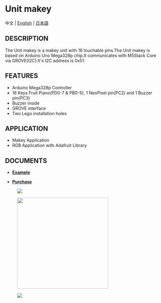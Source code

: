 # Unit makey

中文 | [English](/en/product_documents/units/unit_makey) | [日本語](ja/product_documents/units/unit_makey)

## DESCRIPTION

The Unit makey is a makey unit with 16 touchable pins.The Unit makey is based on Arduino Uno Mega328p chip.It communicates with M5Stack Core via GROVE(I2C).It's I2C address is 0x51.



## FEATURES

-  Arduino Mega328p Controller
-  16 Keys Fruit Piano(PD0-7 & PB0-5), 1 NeoPixel pin(PC2) and 1 Buzzer pin(PC3)
-  Buzzer inside
-  GROVE interface
-  Two Lego installation holes

## APPLICATION

-  Makey Application
-  RGB Application with Adafruit Library

## DOCUMENTS

- **[Example](https://github.com/m5stack/M5Stack/tree/master/examples/Unit/Makey)**

- **[Purchase](https://www.aliexpress.com/store/product/M5Stack-Official-Makey-Unit-MEGA328P-Inside-16Key-Fruit-Paino-with-NEO-Pixel-and-BUZZER-for-ESP32/3226069_32924883456.html?spm=a2g1y.12024536.productList_5885013.subject_23)**

<figure>
    <img src="assets/img/product_pics/units/M5GO_Unit_makey.png">
</figure>

<figure>
    <img src="assets/img/product_pics/units/M5GO_Unit_makey_interface.png" height="300" width="300">
</figure>

<figure>
    <img src="assets/img/product_pics/units/unit_makey_application.jpg">
</figure>